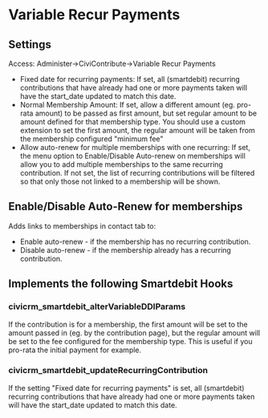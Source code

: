 # Variable Recur Payments
## Settings
Access: Administer->CiviContribute->Variable Recur Payments

* Fixed date for recurring payments: If set, all (smartdebit) recurring contributions that have 
already had one or more payments taken will have the start_date updated to match this date.
* Normal Membership Amount: If set, allow a different amount (eg. pro-rata amount) to be passed as first amount, but set regular amount to be amount defined for that membership type.
  You should use a custom extension to set the first amount, the regular amount will be taken from the membership configured "minimum fee"
* Allow auto-renew for multiple memberships with one recurring: If set, the menu option to Enable/Disable Auto-renew on memberships will allow you to add multiple memberships to the same recurring contribution.
  If not set, the list of recurring contributions will be filtered so that only those not linked to a membership will be shown.

## Enable/Disable Auto-Renew for memberships
Adds links to memberships in contact tab to:

* Enable auto-renew - if the membership has no recurring contribution.
* Disable auto-renew - if the membership already has a recurring contribution.

## Implements the following Smartdebit Hooks

### civicrm_smartdebit_alterVariableDDIParams

If the contribution is for a membership, the first amount will be set to the amount passed in 
(eg. by the contribution page), but the regular amount will be set to the fee configured for 
the membership type.  This is useful if you pro-rata the initial payment for example.


### civicrm_smartdebit_updateRecurringContribution

If the setting "Fixed date for recurring payments" is set, all (smartdebit) recurring contributions that 
have already had one or more payments taken will have the start_date updated to match this date.